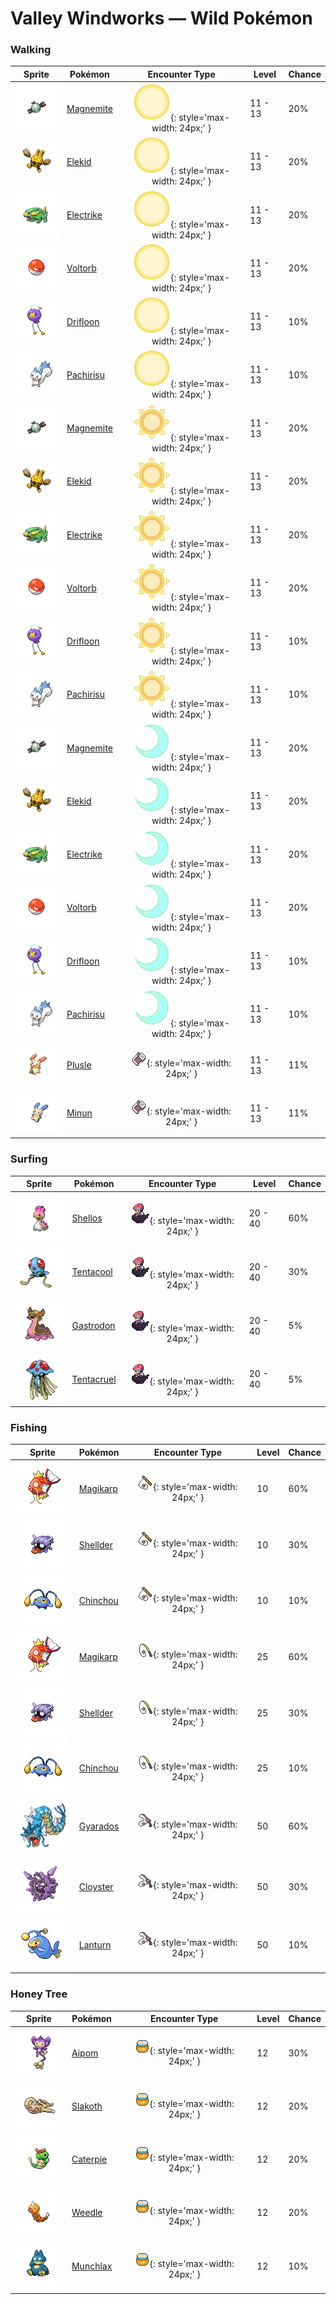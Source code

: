 # Valley Windworks — Wild Pokémon

### Walking

| Sprite | Pokémon | Encounter Type | Level | Chance |
|:------:|---------|:--------------:|-------|--------|
| ![Magnemite](../../assets/sprites/magnemite/front.gif "Magnemite") | [Magnemite](../../pokemon/magnemite.md/) | ![Morning](../../assets/encounter_types/morning.png "Morning"){: style='max-width: 24px;' } | 11 - 13 | 20% |
| ![Elekid](../../assets/sprites/elekid/front.gif "Elekid") | [Elekid](../../pokemon/elekid.md/) | ![Morning](../../assets/encounter_types/morning.png "Morning"){: style='max-width: 24px;' } | 11 - 13 | 20% |
| ![Electrike](../../assets/sprites/electrike/front.gif "Electrike") | [Electrike](../../pokemon/electrike.md/) | ![Morning](../../assets/encounter_types/morning.png "Morning"){: style='max-width: 24px;' } | 11 - 13 | 20% |
| ![Voltorb](../../assets/sprites/voltorb/front.gif "Voltorb") | [Voltorb](../../pokemon/voltorb.md/) | ![Morning](../../assets/encounter_types/morning.png "Morning"){: style='max-width: 24px;' } | 11 - 13 | 20% |
| ![Drifloon](../../assets/sprites/drifloon/front.gif "Drifloon") | [Drifloon](../../pokemon/drifloon.md/) | ![Morning](../../assets/encounter_types/morning.png "Morning"){: style='max-width: 24px;' } | 11 - 13 | 10% |
| ![Pachirisu](../../assets/sprites/pachirisu/front.gif "Pachirisu") | [Pachirisu](../../pokemon/pachirisu.md/) | ![Morning](../../assets/encounter_types/morning.png "Morning"){: style='max-width: 24px;' } | 11 - 13 | 10% |
| ![Magnemite](../../assets/sprites/magnemite/front.gif "Magnemite") | [Magnemite](../../pokemon/magnemite.md/) | ![Day](../../assets/encounter_types/day.png "Day"){: style='max-width: 24px;' } | 11 - 13 | 20% |
| ![Elekid](../../assets/sprites/elekid/front.gif "Elekid") | [Elekid](../../pokemon/elekid.md/) | ![Day](../../assets/encounter_types/day.png "Day"){: style='max-width: 24px;' } | 11 - 13 | 20% |
| ![Electrike](../../assets/sprites/electrike/front.gif "Electrike") | [Electrike](../../pokemon/electrike.md/) | ![Day](../../assets/encounter_types/day.png "Day"){: style='max-width: 24px;' } | 11 - 13 | 20% |
| ![Voltorb](../../assets/sprites/voltorb/front.gif "Voltorb") | [Voltorb](../../pokemon/voltorb.md/) | ![Day](../../assets/encounter_types/day.png "Day"){: style='max-width: 24px;' } | 11 - 13 | 20% |
| ![Drifloon](../../assets/sprites/drifloon/front.gif "Drifloon") | [Drifloon](../../pokemon/drifloon.md/) | ![Day](../../assets/encounter_types/day.png "Day"){: style='max-width: 24px;' } | 11 - 13 | 10% |
| ![Pachirisu](../../assets/sprites/pachirisu/front.gif "Pachirisu") | [Pachirisu](../../pokemon/pachirisu.md/) | ![Day](../../assets/encounter_types/day.png "Day"){: style='max-width: 24px;' } | 11 - 13 | 10% |
| ![Magnemite](../../assets/sprites/magnemite/front.gif "Magnemite") | [Magnemite](../../pokemon/magnemite.md/) | ![Night](../../assets/encounter_types/night.png "Night"){: style='max-width: 24px;' } | 11 - 13 | 20% |
| ![Elekid](../../assets/sprites/elekid/front.gif "Elekid") | [Elekid](../../pokemon/elekid.md/) | ![Night](../../assets/encounter_types/night.png "Night"){: style='max-width: 24px;' } | 11 - 13 | 20% |
| ![Electrike](../../assets/sprites/electrike/front.gif "Electrike") | [Electrike](../../pokemon/electrike.md/) | ![Night](../../assets/encounter_types/night.png "Night"){: style='max-width: 24px;' } | 11 - 13 | 20% |
| ![Voltorb](../../assets/sprites/voltorb/front.gif "Voltorb") | [Voltorb](../../pokemon/voltorb.md/) | ![Night](../../assets/encounter_types/night.png "Night"){: style='max-width: 24px;' } | 11 - 13 | 20% |
| ![Drifloon](../../assets/sprites/drifloon/front.gif "Drifloon") | [Drifloon](../../pokemon/drifloon.md/) | ![Night](../../assets/encounter_types/night.png "Night"){: style='max-width: 24px;' } | 11 - 13 | 10% |
| ![Pachirisu](../../assets/sprites/pachirisu/front.gif "Pachirisu") | [Pachirisu](../../pokemon/pachirisu.md/) | ![Night](../../assets/encounter_types/night.png "Night"){: style='max-width: 24px;' } | 11 - 13 | 10% |
| ![Plusle](../../assets/sprites/plusle/front.gif "Plusle") | [Plusle](../../pokemon/plusle.md/) | ![Poké Radar](../../assets/encounter_types/poke_radar.png "Poké Radar"){: style='max-width: 24px;' } | 11 - 13 | 11% |
| ![Minun](../../assets/sprites/minun/front.gif "Minun") | [Minun](../../pokemon/minun.md/) | ![Poké Radar](../../assets/encounter_types/poke_radar.png "Poké Radar"){: style='max-width: 24px;' } | 11 - 13 | 11% |

### Surfing

| Sprite | Pokémon | Encounter Type | Level | Chance |
|:------:|---------|:--------------:|-------|--------|
| ![Shellos](../../assets/sprites/shellos/front.gif "Shellos") | [Shellos](../../pokemon/shellos.md/) | ![Surf](../../assets/encounter_types/surf.png "Surf"){: style='max-width: 24px;' } | 20 - 40 | 60% |
| ![Tentacool](../../assets/sprites/tentacool/front.gif "Tentacool") | [Tentacool](../../pokemon/tentacool.md/) | ![Surf](../../assets/encounter_types/surf.png "Surf"){: style='max-width: 24px;' } | 20 - 40 | 30% |
| ![Gastrodon](../../assets/sprites/gastrodon/front.gif "Gastrodon") | [Gastrodon](../../pokemon/gastrodon.md/) | ![Surf](../../assets/encounter_types/surf.png "Surf"){: style='max-width: 24px;' } | 20 - 40 | 5% |
| ![Tentacruel](../../assets/sprites/tentacruel/front.gif "Tentacruel") | [Tentacruel](../../pokemon/tentacruel.md/) | ![Surf](../../assets/encounter_types/surf.png "Surf"){: style='max-width: 24px;' } | 20 - 40 | 5% |

### Fishing

| Sprite | Pokémon | Encounter Type | Level | Chance |
|:------:|---------|:--------------:|-------|--------|
| ![Magikarp](../../assets/sprites/magikarp/front.gif "Magikarp") | [Magikarp](../../pokemon/magikarp.md/) | ![Old Rod](../../assets/encounter_types/old_rod.png "Old Rod"){: style='max-width: 24px;' } | 10 | 60% |
| ![Shellder](../../assets/sprites/shellder/front.gif "Shellder") | [Shellder](../../pokemon/shellder.md/) | ![Old Rod](../../assets/encounter_types/old_rod.png "Old Rod"){: style='max-width: 24px;' } | 10 | 30% |
| ![Chinchou](../../assets/sprites/chinchou/front.gif "Chinchou") | [Chinchou](../../pokemon/chinchou.md/) | ![Old Rod](../../assets/encounter_types/old_rod.png "Old Rod"){: style='max-width: 24px;' } | 10 | 10% |
| ![Magikarp](../../assets/sprites/magikarp/front.gif "Magikarp") | [Magikarp](../../pokemon/magikarp.md/) | ![Good Rod](../../assets/encounter_types/good_rod.png "Good Rod"){: style='max-width: 24px;' } | 25 | 60% |
| ![Shellder](../../assets/sprites/shellder/front.gif "Shellder") | [Shellder](../../pokemon/shellder.md/) | ![Good Rod](../../assets/encounter_types/good_rod.png "Good Rod"){: style='max-width: 24px;' } | 25 | 30% |
| ![Chinchou](../../assets/sprites/chinchou/front.gif "Chinchou") | [Chinchou](../../pokemon/chinchou.md/) | ![Good Rod](../../assets/encounter_types/good_rod.png "Good Rod"){: style='max-width: 24px;' } | 25 | 10% |
| ![Gyarados](../../assets/sprites/gyarados/front.gif "Gyarados") | [Gyarados](../../pokemon/gyarados.md/) | ![Super Rod](../../assets/encounter_types/super_rod.png "Super Rod"){: style='max-width: 24px;' } | 50 | 60% |
| ![Cloyster](../../assets/sprites/cloyster/front.gif "Cloyster") | [Cloyster](../../pokemon/cloyster.md/) | ![Super Rod](../../assets/encounter_types/super_rod.png "Super Rod"){: style='max-width: 24px;' } | 50 | 30% |
| ![Lanturn](../../assets/sprites/lanturn/front.gif "Lanturn") | [Lanturn](../../pokemon/lanturn.md/) | ![Super Rod](../../assets/encounter_types/super_rod.png "Super Rod"){: style='max-width: 24px;' } | 50 | 10% |

### Honey Tree

| Sprite | Pokémon | Encounter Type | Level | Chance |
|:------:|---------|:--------------:|-------|--------|
| ![Aipom](../../assets/sprites/aipom/front.gif "Aipom") | [Aipom](../../pokemon/aipom.md/) | ![Honey Tree](../../assets/encounter_types/honey_tree.png "Honey Tree"){: style='max-width: 24px;' } | 12 | 30% |
| ![Slakoth](../../assets/sprites/slakoth/front.gif "Slakoth") | [Slakoth](../../pokemon/slakoth.md/) | ![Honey Tree](../../assets/encounter_types/honey_tree.png "Honey Tree"){: style='max-width: 24px;' } | 12 | 20% |
| ![Caterpie](../../assets/sprites/caterpie/front.gif "Caterpie") | [Caterpie](../../pokemon/caterpie.md/) | ![Honey Tree](../../assets/encounter_types/honey_tree.png "Honey Tree"){: style='max-width: 24px;' } | 12 | 20% |
| ![Weedle](../../assets/sprites/weedle/front.gif "Weedle") | [Weedle](../../pokemon/weedle.md/) | ![Honey Tree](../../assets/encounter_types/honey_tree.png "Honey Tree"){: style='max-width: 24px;' } | 12 | 20% |
| ![Munchlax](../../assets/sprites/munchlax/front.gif "Munchlax") | [Munchlax](../../pokemon/munchlax.md/) | ![Honey Tree](../../assets/encounter_types/honey_tree.png "Honey Tree"){: style='max-width: 24px;' } | 12 | 10% |

